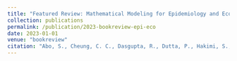 ```yaml
---
title: "Featured Review: Mathematical Modeling for Epidemiology and Ecology"
collection: publications
permalink: /publication/2023-bookreview-epi-eco
date: 2023-01-01
venue: "bookreview"
citation: "Abo, S., Cheung, C. C., Dasgupta, R., Dutta, P., Hakimi, S., Kaur, A., ... & <b>Zheng, K. <b>(2023). Featured Review: Mathematical Modeling for Epidemiology and Ecology."
---
```


